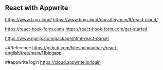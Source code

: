 ## React with Appwrite
https://www.tiny.cloud/
https://www.tiny.cloud/docs/tinymce/6/react-cloud/

https://react-hook-form.com/
https://react-hook-form.com/get-started

https://www.npmjs.com/package/html-react-parser

##Reference
https://github.com/hiteshchoudhary/react-english/tree/main/11blogapp

##appwrite login
https://cloud.appwrite.io/login
